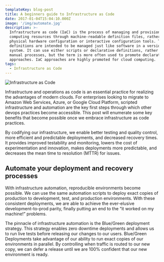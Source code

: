 ```yaml
---
templateKey: blog-post
title: A beginners guide to Infrastructure as Code
date: 2017-01-04T15:04:10.000Z
image: '/img/automate.jpg'
description: >-
  Infrastructure as code (IaC) is the process of managing and provisioning
  computing resources through machine-readable definition files, rather than
  physical hardware configuration or interactive configuration tools. The
  definitions are intended to be managed just like software in a version control
  system. It can use either scripts or declarative definitions, rather than
  manual processes, but the term is more often used to promote declarative
  approaches. IaC approaches are highly promoted for cloud computing.
tags:
  - Infrastructure as Code
---
```

![Infrastructure as Code](/img/iac.png)

Infrastructure and operations as code is an essential practice for realizing the advantages of modern clouds.  For enterprises looking to migrate to Amazon Web Services, Azure, or Google Cloud Platform, scripted infrastructure and automation are the key first steps through which other devops practices become accessible.  This post will enumerate some key benefits that become possible once we embrace infrastructure as code practices.

By codifying our infrastructure, we enable better testing and quality control, more efficient and predictable deployments, and decreased recovery times. It provides improved testability and monitoring, lowers the cost of experimentation and innovation, makes deployments more predictable, and decreases the mean time to resolution (MTTR) for issues.

## Automate your deployment and recovery processes

With infrastructure automation, reproducible environments become possible.  We can use the same automation scripts to deploy exact copies of production to development, test, and production environments.  With these consistent deployments, we are able to achieve the ever-elusive development-to-prod parity, finally putting an end to the “it worked on my machine!” problems.

The pinnacle of infrastructure automation is the Blue/Green deployment strategy.  This strategy enables zero downtime deployments and allows us to run live tests before releasing our changes to our users.  Blue/Green Deployments take advantage of our ability to run exact copies of our environments in parallel.  By controlling when traffic is routed to our new copy, we can defer a release until we are 100% confident that our new environment is ready.
